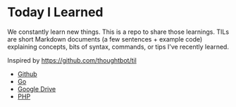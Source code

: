 # Today I Learned

We constantly learn new things. This is a repo to share those learnings. TILs are short Markdown documents (a few sentences + example code) explaining concepts, bits of syntax, commands, or tips I've recently learned.

Inspired by <https://github.com/thoughtbot/til>

- [Github](github/index.md)
- [Go](go/index.md)
- [Google Drive](google-drive/index.md)
- [PHP](php/index.md)
